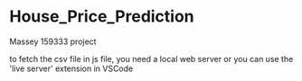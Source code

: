 # House_Price_Prediction
Massey 159333 project
<p>to fetch the csv file in js file, you need a local web server or you can use the 'live server' extension in VSCode</p>
